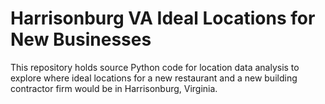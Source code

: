 # Harrisonburg VA Ideal Locations for New Businesses
This repository holds source Python code for location data analysis to explore where ideal locations for a new restaurant and a new building contractor firm would be in Harrisonburg, Virginia.
